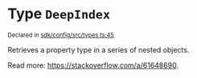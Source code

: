 # Type `DeepIndex`
<sub>Declared in [sdk/config/src/types.ts:45](https://github.com/dxos/dxos/blob/bdc1200dc/packages/sdk/config/src/types.ts#L45)</sub>


Retrieves a property type in a series of nested objects.

Read more: https://stackoverflow.com/a/61648690.



